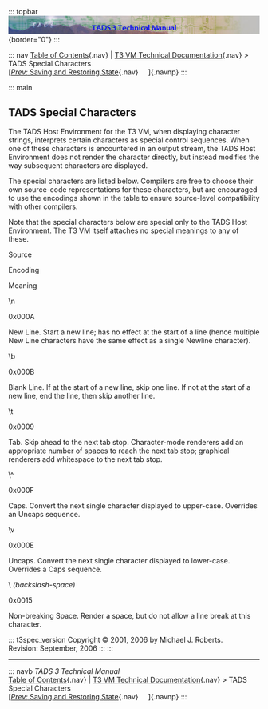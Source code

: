 ::: topbar
![](../topbar.jpg){border="0"}
:::

::: nav
[Table of Contents](../toc.htm){.nav} \| [T3 VM Technical
Documentation](../t3spec.htm){.nav} \> TADS Special Characters\
[[*Prev:* Saving and Restoring State](save.htm){.nav}     ]{.navnp}
:::

::: main
## TADS Special Characters

The TADS Host Environment for the T3 VM, when displaying character
strings, interprets certain characters as special control sequences.
When one of these characters is encountered in an output stream, the
TADS Host Environment does not render the character directly, but
instead modifies the way subsequent characters are displayed.

The special characters are listed below. Compilers are free to choose
their own source-code representations for these characters, but are
encouraged to use the encodings shown in the table to ensure
source-level compatibility with other compilers.

Note that the special characters below are special only to the TADS Host
Environment. The T3 VM itself attaches no special meanings to any of
these.

Source

Encoding

Meaning

\\n

0x000A

New Line. Start a new line; has no effect at the start of a line (hence
multiple New Line characters have the same effect as a single Newline
character).

\\b

0x000B

Blank Line. If at the start of a new line, skip one line. If not at the
start of a new line, end the line, then skip another line.

\\t

0x0009

Tab. Skip ahead to the next tab stop. Character-mode renderers add an
appropriate number of spaces to reach the next tab stop; graphical
renderers add whitespace to the next tab stop.

\\\^

0x000F

Caps. Convert the next single character displayed to upper-case.
Overrides an Uncaps sequence.

\\v

0x000E

Uncaps. Convert the next single character displayed to lower-case.
Overrides a Caps sequence.

\\ *(backslash-space)*

0x0015

Non-breaking Space. Render a space, but do not allow a line break at
this character.

::: t3spec_version
Copyright © 2001, 2006 by Michael J. Roberts.\
Revision: September, 2006
:::
:::

------------------------------------------------------------------------

::: navb
*TADS 3 Technical Manual*\
[Table of Contents](../toc.htm){.nav} \| [T3 VM Technical
Documentation](../t3spec.htm){.nav} \> TADS Special Characters\
[[*Prev:* Saving and Restoring State](save.htm){.nav}     ]{.navnp}
:::
